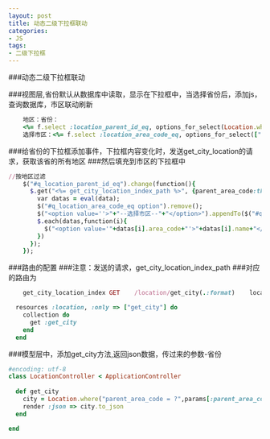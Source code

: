 ```yaml
---
layout: post
title: 动态二级下拉框联动
categories:
- JS
tags:
- 二级下拉框
---
```


###动态二级下拉框联动

###视图层,省份默认从数据库中读取，显示在下拉框中，当选择省份后，添加js，查询数据库，市区联动刷新

```ruby
    地区：省份：
    <%= f.select :location_parent_id_eq, options_for_select(Location.where("parent_id is null").map{|locat| [locat.name, locat.area_code]}, params[:q].present? ? params[:q][:location_parent_id_eq] : nil), {:prompt => "--选择省份--"} %>
    选择市区：<%= f.select :location_area_code_eq, options_for_select([""]), {:prompt => "--选择市区--"}  %>
```

###给省份的下拉框添加事件，下拉框内容变化时，发送get_city_location的请求，获取该省的所有地区
###然后填充到市区的下拉框中

```ruby
//按地区过滤
    $("#q_location_parent_id_eq").change(function(){
      $.get("<%= get_city_location_index_path %>", {parent_area_code:this.value}, function (data){
        var datas = eval(data);
        $("#q_location_area_code_eq option").remove();
        $("<option value=''>"+"--选择市区--"+"</option>").appendTo($("#q_location_area_code_eq"));
        $.each(datas,function(i){
          $("<option value='"+datas[i].area_code+"'>"+datas[i].name+"</option>").appendTo($("#q_location_area_code_eq"));
        })
      });
    });
```

###路由的配置
###注意：发送的请求，get_city_location_index_path
###对应的路由为

```ruby
    get_city_location_index GET    /location/get_city(.:format)    location#get_city
```

```ruby
  resources :location, :only => ["get_city"] do
    collection do
      get :get_city
    end
  end
```

###模型层中，添加get_city方法,返回json数据，传过来的参数-省份

```ruby
#encoding: utf-8
class LocationController < ApplicationController
 
  def get_city
    city = Location.where("parent_area_code = ?",params[:parent_area_code]).where("name <> '县'")
    render :json => city.to_json
  end

end

```
